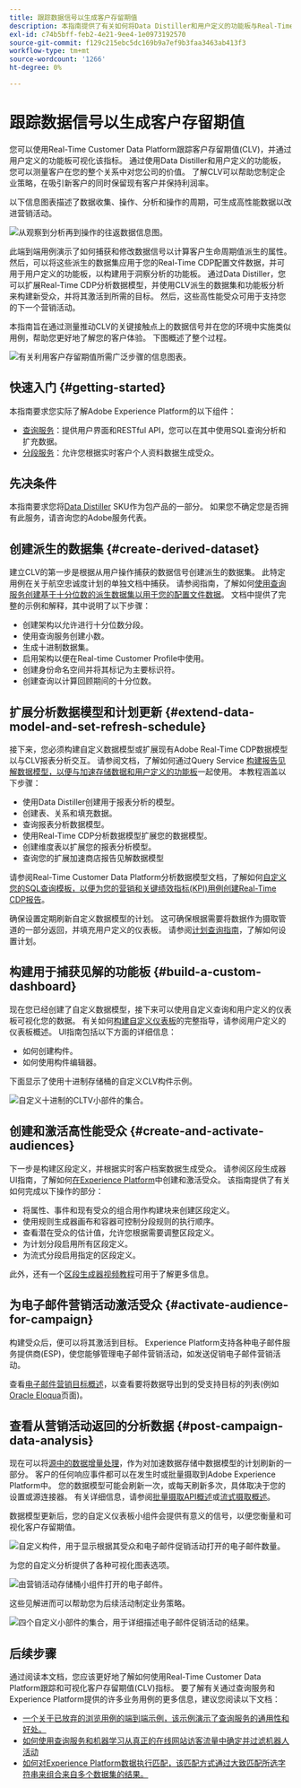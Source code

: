 ```yaml
---
title: 跟踪数据信号以生成客户存留期值
description: 本指南提供了有关如何将Data Distiller和用户定义的功能板与Real-Time Customer Data Platform结合使用来衡量和可视化客户存留期值的端到端演示。
exl-id: c74b5bff-feb2-4e21-9ee4-1e0973192570
source-git-commit: f129c215ebc5dc169b9a7ef9b3faa3463ab413f3
workflow-type: tm+mt
source-wordcount: '1266'
ht-degree: 0%

---
```


# 跟踪数据信号以生成客户存留期值

您可以使用Real-Time Customer Data Platform跟踪客户存留期值(CLV)，并通过用户定义的功能板可视化该指标。 通过使用Data Distiller和用户定义的功能板，您可以测量客户在您的整个关系中对您公司的价值。 了解CLV可以帮助您制定企业策略，在吸引新客户的同时保留现有客户并保持利润率。

以下信息图表描述了数据收集、操作、分析和操作的周期，可生成高性能数据以改进营销活动。

![从观察到分析再到操作的往返数据信息图。](../images/use-cases/infographic-use-case-cycle.png)

此端到端用例演示了如何捕获和修改数据信号以计算客户生命周期值派生的属性。 然后，可以将这些派生的数据集应用于您的Real-Time CDP配置文件数据，并可用于用户定义的功能板，以构建用于洞察分析的功能板。 通过Data Distiller，您可以扩展Real-Time CDP分析数据模型，并使用CLV派生的数据集和功能板分析来构建新受众，并将其激活到所需的目标。 然后，这些高性能受众可用于支持您的下一个营销活动。

本指南旨在通过测量推动CLV的关键接触点上的数据信号并在您的环境中实施类似用例，帮助您更好地了解您的客户体验。 下图概述了整个过程。

![有关利用客户存留期值所需广泛步骤的信息图表。](../images/use-cases/implementation-steps.png)

## 快速入门 {#getting-started}

本指南要求您实际了解Adobe Experience Platform的以下组件：

* [查询服务](../home.md)：提供用户界面和RESTful API，您可以在其中使用SQL查询分析和扩充数据。
* [分段服务](../../segmentation/home.md)：允许您根据实时客户个人资料数据生成受众。

## 先决条件

本指南要求您将[Data Distiller](../data-distiller/overview.md) SKU作为包产品的一部分。 如果您不确定您是否拥有此服务，请咨询您的Adobe服务代表。

## 创建派生的数据集 {#create-derived-dataset}

建立CLV的第一步是根据从用户操作捕获的数据信号创建派生的数据集。 此特定用例在关于航空忠诚度计划的单独文档中捕获。 请参阅指南，了解如何[使用查询服务创建基于十分位数的派生数据集以用于您的配置文件数据](./deciles-use-case.md)。 文档中提供了完整的示例和解释，其中说明了以下步骤：

* 创建架构以允许进行十分位数分段。
* 使用查询服务创建小数。
* 生成十进制数据集。
* 启用架构以便在Real-time Customer Profile中使用。
* 创建身份命名空间并将其标记为主要标识符。
* 创建查询以计算回顾期间的十分位数。

## 扩展分析数据模型和计划更新 {#extend-data-model-and-set-refresh-schedule}

接下来，您必须构建自定义数据模型或扩展现有Adobe Real-Time CDP数据模型以与CLV报表分析交互。 请参阅文档，了解如何通过Query Service [构建报告见解数据模型，以便与加速存储数据和用户定义的功能板](../data-distiller/sql-insights/reporting-insights-data-model.md#build-a-reporting-insights-data-model)一起使用。 本教程涵盖以下步骤：

* 使用Data Distiller创建用于报表分析的模型。
* 创建表、关系和填充数据。
* 查询报表分析数据模型。
* 使用Real-Time CDP分析数据模型扩展您的数据模型。
* 创建维度表以扩展您的报表分析模型。
* 查询您的扩展加速商店报告见解数据模型

请参阅Real-Time Customer Data Platform分析数据模型文档，了解如何[自定义您的SQL查询模板，以便为您的营销和关键绩效指标(KPI)用例创建Real-Time CDP报告](../../dashboards/data-models/cdp-insights-data-model-b2c.md)。

确保设置定期刷新自定义数据模型的计划。 这可确保根据需要将数据作为摄取管道的一部分返回，并填充用户定义的仪表板。 请参阅[计划查询指南](../ui/query-schedules.md#create-schedule)，了解如何设置计划。

## 构建用于捕获见解的功能板 {#build-a-custom-dashboard}

现在您已经创建了自定义数据模型，接下来可以使用自定义查询和用户定义的仪表板可视化您的数据。 有关如何[构建自定义仪表板](../../dashboards/standard-dashboards.md)的完整指导，请参阅用户定义的仪表板概述。 UI指南包括以下方面的详细信息：

* 如何创建构件。
* 如何使用构件编辑器。

下面显示了使用十进制存储桶的自定义CLV构件示例。

![自定义十进制的CLTV小部件的集合。](../images/use-cases/deciles-user-defined-dashboard.png)

## 创建和激活高性能受众 {#create-and-activate-audiences}

下一步是构建区段定义，并根据实时客户档案数据生成受众。 请参阅区段生成器UI指南，了解如何[在Experience Platform](../../segmentation/ui/segment-builder.md)中创建和激活受众。 该指南提供了有关如何完成以下操作的部分：

* 将属性、事件和现有受众的组合用作构建块来创建区段定义。
* 使用规则生成器画布和容器可控制分段规则的执行顺序。
* 查看潜在受众的估计值，允许您根据需要调整区段定义。
* 为计划分段启用所有区段定义。
* 为流式分段启用指定的区段定义。

此外，还有一个[区段生成器视频教程](https://experienceleague.adobe.com/docs/platform-learn/tutorials/audiences/create-segments.html?lang=zh-Hans)可用于了解更多信息。

## 为电子邮件营销活动激活受众 {#activate-audience-for-campaign}

构建受众后，便可以将其激活到目标。 Experience Platform支持各种电子邮件服务提供商(ESP)，使您能够管理电子邮件营销活动，如发送促销电子邮件营销活动。

查看[电子邮件营销目标概述](../../destinations/catalog/email-marketing/overview.md#connect-destination)，以查看要将数据导出到的受支持目标的列表(例如[Oracle Eloqua](../../destinations/catalog/email-marketing/oracle-eloqua-api.md)页面)。

## 查看从营销活动返回的分析数据 {#post-campaign-data-analysis}

现在可以将[源中的数据增量处理](../key-concepts/incremental-load.md)，作为对加速数据存储中数据模型的计划刷新的一部分。 客户的任何响应事件都可以在发生时或批量摄取到Adobe Experience Platform中。 您的数据模型可能会刷新一次，或每天刷新多次，具体取决于您的设置或源连接器。 有关详细信息，请参阅[批量摄取API概述](../../ingestion/batch-ingestion/api-overview.md)或[流式摄取概述](../../ingestion/streaming-ingestion/overview.md)。

数据模型更新后，您的自定义仪表板小组件会提供有意义的信号，以便您衡量和可视化客户存留期值。

![自定义构件，用于显示根据其受众和电子邮件促销活动打开的电子邮件数量。](../images/use-cases/post-activation-and-email-response-kpis.png)

为您的自定义分析提供了各种可视化图表选项。

![由营销活动存储桶小组件打开的电子邮件。](../images/use-cases/email-opened-by-campaign-buckets.png)

这些见解进而可以帮助您为后续活动制定业务策略。

![四个自定义小部件的集合，用于详细描述电子邮件促销活动的结果。](../images/use-cases/example-widgets.png)

## 后续步骤

通过阅读本文档，您应该更好地了解如何使用Real-Time Customer Data Platform跟踪和可视化客户存留期值(CLV)指标。 要了解有关通过查询服务和Experience Platform提供的许多业务用例的更多信息，建议您阅读以下文档：

* [一个关于已放弃的浏览用例的端到端示例，该示例演示了查询服务的通用性和好处。](./abandoned-browse.md)
* [如何使用查询服务和机器学习从真正的在线网站访客流量中确定并过滤机器人活动](./bot-filtering.md)
* [如何对Experience Platform数据执行匹配，该匹配方式通过大致匹配所选字符串来组合来自多个数据集的结果。](./fuzzy-match.md)

<!-- "Data signals are actions taken by consumers while online that offer clues about intent that can be acted upon. This includes anything from visiting a website to filling out a change of address or clicking an ad."  -->

<!-- "Customer touchpoints are your brand's points of customer contact, from start to finish." -->
